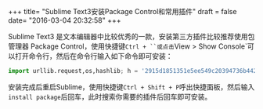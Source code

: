 +++
title= "Sublime Text3安装Package Control和常用插件"
draft = false
date= "2016-03-04 20:32:58"
+++

Sublime Text3 是文本编辑器中比较优秀的一款，安装第三方插件比较推荐使用包管理器 Package Control，使用快捷键`Ctrl + ``或点击`View > Show Console`可以打开命令行，然后在命令行输入如下命令即可安装：

```python
import urllib.request,os,hashlib; h = '2915d1851351e5ee549c20394736b442' + '8bc59f460fa1548d1514676163dafc88'; pf = 'Package Control.sublime-package'; ipp = sublime.installed_packages_path(); urllib.request.install_opener( urllib.request.build_opener( urllib.request.ProxyHandler()) ); by = urllib.request.urlopen( 'http://packagecontrol.io/' + pf.replace(' ', '%20')).read(); dh = hashlib.sha256(by).hexdigest(); print('Error validating download (got %s instead of %s), please try manual install' % (dh, h)) if dh != h else open(os.path.join( ipp, pf), 'wb' ).write(by)
```

安装完成后重启Sublime，使用快捷键`Ctrl + Shift + P`呼出快捷面板，然后输入`install package`后回车，此时搜索你需要的插件后回车即可安装。

